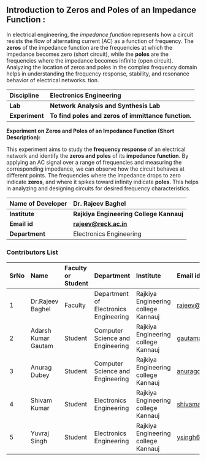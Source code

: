 ## **Introduction to Zeros and Poles of an Impedance Function :**

In electrical engineering, the *impedance function* represents how a circuit resists the flow of alternating current (AC) as a function of frequency. The **zeros** of the impedance function are the frequencies at which the impedance becomes zero (short circuit), while the **poles** are the frequencies where the impedance becomes infinite (open circuit). Analyzing the location of zeros and poles in the complex frequency domain helps in understanding the frequency response, stability, and resonance behavior of electrical networks.
tion.


<b>Discipline | <b> Electronics Engineering
:--|:--|
<b> Lab | <b> Network Analysis and Synthesis Lab
<b> Experiment|     <b> To find poles and zeros of immittance function.

**Experiment on Zeros and Poles of an Impedance Function (Short Description):**

This experiment aims to study the **frequency response** of an electrical network and identify the **zeros and poles** of its **impedance function**. By applying an AC signal over a range of frequencies and measuring the corresponding impedance, we can observe how the circuit behaves at different points. The frequencies where the impedance drops to zero indicate **zeros**, and where it spikes toward infinity indicate **poles**. This helps in analyzing and designing circuits for desired frequency characteristics.



<b>Name of Developer | <b> Dr. Rajeev Baghel
:--|:--|
<b> Institute | <b>Rajkiya Engineering College Kannauj  
<b> Email id|     <b> rajeev@reck.ac.in 
<b> Department |  Electronics Engineering

### Contributors List

SrNo | Name | Faculty or Student | Department| Institute | Email id
:--|:--|:--|:--|:--|:--|
1 | Dr.Rajeev Baghel | Faculty | Department of Electronics Engineering | Rajkiya Engineering college Kannauj | rajeev@reck.ac.in
2 | Adarsh Kumar Gautam | Student | Computer Science and Engineering | Rajkiya Engineering college Kannauj  |gautamadarsh555@gmail.com
3 | Anurag Dubey | Student | Computer Science and Engineering | Rajkiya Engineering college Kannauj  | anuragdubeyn@gmail.com
4 | Shivam Kumar | Student | Electronics Engineering  | Rajkiya Engineering college Kannauj  |  shivamasingh0786@gmail.com
5 | Yuvraj Singh | Student | Electronics Engineering  | Rajkiya Engineering college Kannauj  | ysingh62186@gmail.com
